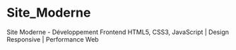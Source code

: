# Site_Moderne
Site Moderne - Développement Frontend HTML5, CSS3, JavaScript | Design Responsive | Performance Web
